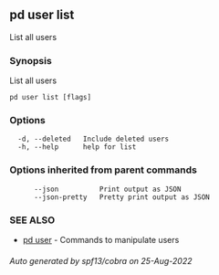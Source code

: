 ## pd user list

List all users

### Synopsis

List all users

```
pd user list [flags]
```

### Options

```
  -d, --deleted   Include deleted users
  -h, --help      help for list
```

### Options inherited from parent commands

```
      --json          Print output as JSON
      --json-pretty   Pretty print output as JSON
```

### SEE ALSO

* [pd user](/docs/commands/pd_user.html)	 - Commands to manipulate users

###### Auto generated by spf13/cobra on 25-Aug-2022
